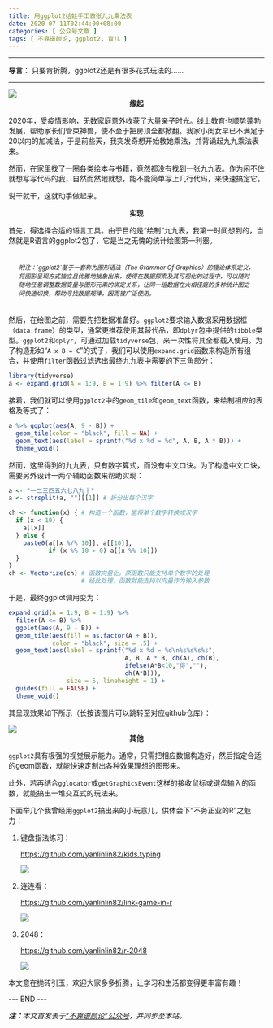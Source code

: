 ```yaml
---
title: 用ggplot2给娃手工做张九九乘法表
date: 2020-07-11T02:44:00+08:00
categories: [ 公众号文章 ]
tags: [ 不靠谱颜论, ggplot2, 育儿 ]
---
```


---

**导言：** 只要肯折腾，ggplot2还是有很多花式玩法的……

---

<img src="/images/2020/0711/ggplot2.png" style="max-width:100px"/>

<center><b>缘起</b></center>

2020年，受疫情影响，无数家庭意外收获了大量亲子时光。线上教育也顺势蓬勃发展，帮助家长们管束神兽，使不至于把房顶全都掀翻。我家小闺女早已不满足于20以内的加减法，于是前些天，我突发奇想开始教她乘法，并背诵起九九乘法表来。

然而，在家里找了一圈各类绘本与书籍，竟然都没有找到一张九九表。作为闲不住就想写写代码的我，自然而然地就想，能不能简单写上几行代码，来快速搞定它。

说干就干，这就动手做起来。

<center><b>实现</b></center>

首先，得选择合适的语言工具。由于目的是“绘制”九九表，我第一时间想到的，当然就是R语言的ggplot2包了，它是当之无愧的统计绘图第一利器。

<p style="padding:20px"><small><i>附注：`ggplot2`基于一套称为图形语法（The Grammar Of Graphics）的理论体系定义，将图形呈现方式独立且优雅地抽象出来，使得在数据探索及其可视化的过程中，可以随时随地任意调整数据变量与图形元素的绑定关系，让同一组数据在大相径庭的多种统计图之间快速切换，帮助寻找数据规律，因而被广泛使用。</i></small></p>

然后，在绘图之前，需要先把数据准备好。`ggplot2`要求输入数据采用数据框（`data.frame`）的类型，通常更推荐使用其替代品，即`dplyr`包中提供的`tibble`类型。`ggplot2`和`dplyr`，可通过加载`tidyverse`包，来一次性将其全都载入使用。为了构造形如“`A x B = C`”的式子，我们可以使用`expand.grid`函数来构造所有组合，并使用`filter`函数过滤选出最终九九表中需要的下三角部分：

```r
library(tidyverse)
a <- expand.grid(A = 1:9, B = 1:9) %>% filter(A <= B)
```

接着，我们就可以使用`ggplot2`中的`geom_tile`和`geom_text`函数，来绘制相应的表格及等式了：

```r
a %>% ggplot(aes(A, 9 - B)) +
  geom_tile(color = "black", fill = NA) +
  geom_text(aes(label = sprintf("%d x %d = %d", A, B, A * B))) +
  theme_void()
```

然而，这里得到的九九表，只有数字算式，而没有中文口诀。为了构造中文口诀，需要另外设计一两个辅助函数来帮助实现：

```r
a <- "一二三四五六七八九十"
a <- strsplit(a, "")[[1]] # 拆分出每个汉字

ch <- function(x) { # 构造一个函数，能将单个数字转换成汉字
  if (x < 10) {
    a[[x]]
  } else {
    paste0(a[[x %/% 10]], a[[10]],
           if (x %% 10 > 0) a[[x %% 10]])
  }
}
ch <- Vectorize(ch) # 函数向量化。原函数只能支持单个数字的处理
                    # 经此处理，函数就能支持以向量作为输入参数
```

于是，最终ggplot调用变为：

```r
expand.grid(A = 1:9, B = 1:9) %>%
  filter(A <= B) %>%
  ggplot(aes(A, 9 - B)) +
  geom_tile(aes(fill = as.factor(A + B)),
            color = "black", size = .5) +
  geom_text(aes(label = sprintf("%d x %d = %d\n%s%s%s%s",
                                A, B, A * B, ch(A), ch(B),
                                ifelse(A*B<10,"得",""),
                                ch(A*B))),
                size = 5, lineheight = 1) +
  guides(fill = FALSE) +
  theme_void()
```

其呈现效果如下所示（长按该图片可以跳转至对应github仓库）：

<img src="/images/2020/0711/multiplication-table.png" style="max-width:500px"/>

<center><b>其他</b></center>

`ggplot2`具有极强的视觉展示能力。通常，只需把相应数据构造好，然后指定合适的geom函数，就能快速定制出各种效果理想的图形来。

此外，若再结合`gglocator`或`getGraphicsEvent`这样的接收鼠标或键盘输入的函数，就能搞出一堆交互式的玩法来。

下面举几个我曾经用`ggplot2`搞出来的小玩意儿，供体会下“不务正业的R”之魅力：

1. 键盘指法练习：

    <https://github.com/yanlinlin82/kids.typing>

    <img src="/images/2020/0711/keyboard.png" style="max-width:400px"/>

2. 连连看：

    <https://github.com/yanlinlin82/link-game-in-r>

    <img src="/images/2020/0711/link-game.png" style="max-width:400px"/>

3. 2048：

    <https://github.com/yanlinlin82/r-2048>

    <img src="/images/2020/0711/r-2048.png" style="max-width:400px"/>

本文意在抛砖引玉，欢迎大家多多折腾，让学习和生活都变得更丰富有趣！

<div class="p-5 text-center">--- END ---</div>

<i><b>注：</b>本文首发表于[“不靠谱颜论”公众号](https://mp.weixin.qq.com/s/-NGmN3jC0SJKWW_a28FGhw)，并同步至本站。</i>
